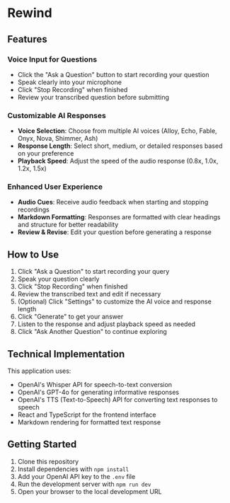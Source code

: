 # Rewind

## Features

### Voice Input for Questions
- Click the "Ask a Question" button to start recording your question
- Speak clearly into your microphone
- Click "Stop Recording" when finished
- Review your transcribed question before submitting

### Customizable AI Responses
- **Voice Selection**: Choose from multiple AI voices (Alloy, Echo, Fable, Onyx, Nova, Shimmer, Ash)
- **Response Length**: Select short, medium, or detailed responses based on your preference
- **Playback Speed**: Adjust the speed of the audio response (0.8x, 1.0x, 1.2x, 1.5x)

### Enhanced User Experience
- **Audio Cues**: Receive audio feedback when starting and stopping recordings
- **Markdown Formatting**: Responses are formatted with clear headings and structure for better readability
- **Review & Revise**: Edit your question before generating a response

## How to Use

1. Click "Ask a Question" to start recording your query
2. Speak your question clearly
3. Click "Stop Recording" when finished
4. Review the transcribed text and edit if necessary
5. (Optional) Click "Settings" to customize the AI voice and response length
6. Click "Generate" to get your answer
7. Listen to the response and adjust playback speed as needed
8. Click "Ask Another Question" to continue exploring

## Technical Implementation

This application uses:
- OpenAI's Whisper API for speech-to-text conversion
- OpenAI's GPT-4o for generating informative responses
- OpenAI's TTS (Text-to-Speech) API for converting text responses to speech
- React and TypeScript for the frontend interface
- Markdown rendering for formatted text response

## Getting Started

1. Clone this repository
2. Install dependencies with `npm install`
3. Add your OpenAI API key to the `.env` file
4. Run the development server with `npm run dev`
5. Open your browser to the local development URL 